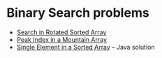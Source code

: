 # Binary Search problems
- [Search in Rotated Sorted Array](https://leetcode.com/problems/search-in-rotated-sorted-array/description/)
- [Peak Index in a Mountain Array](https://leetcode.com/problems/peak-index-in-a-mountain-array/description/)
- [Single Element in a Sorted Array](https://leetcode.com/problems/single-element-in-a-sorted-array/) – Java solution
